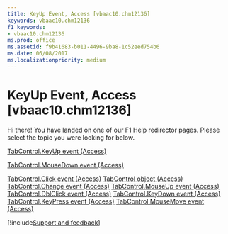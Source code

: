 ```yaml
---
title: KeyUp Event, Access [vbaac10.chm12136]
keywords: vbaac10.chm12136
f1_keywords:
- vbaac10.chm12136
ms.prod: office
ms.assetid: f9b41683-b011-4496-9ba8-1c52eed754b6
ms.date: 06/08/2017
ms.localizationpriority: medium
---
```



# KeyUp Event, Access [vbaac10.chm12136]

Hi there! You have landed on one of our F1 Help redirector pages. Please select the topic you were looking for below.

[TabControl.KeyUp event (Access)](https://msdn.microsoft.com/library/c3e9b96d-fb29-6a0c-1547-145ab8f884ca%28Office.15%29.aspx)

[TabControl.MouseDown event (Access)](https://msdn.microsoft.com/library/84fc4acb-37df-e5d1-3aa7-15726da2fcde%28Office.15%29.aspx)

[TabControl.Click event (Access)](https://msdn.microsoft.com/library/21d33e13-8635-2ee7-c299-450e3dc74379%28Office.15%29.aspx)
[TabControl object (Access)](https://msdn.microsoft.com/library/05f7de7b-8665-df6d-3fbb-47f8547d3baf%28Office.15%29.aspx)
[TabControl.Change event (Access)](https://msdn.microsoft.com/library/e57d4b0b-0f9e-28e7-c1e0-6a1582f1cb0f%28Office.15%29.aspx)
[TabControl.MouseUp event (Access)](https://msdn.microsoft.com/library/32e463a0-3926-53d5-86d3-6ccbdbb066de%28Office.15%29.aspx)
[TabControl.DblClick event (Access)](https://msdn.microsoft.com/library/d45c03f4-5cde-6aae-e316-9fbe9c71f34a%28Office.15%29.aspx)
[TabControl.KeyDown event (Access)](https://msdn.microsoft.com/library/002a65df-7ccd-82e9-c09b-dc4c283488a9%28Office.15%29.aspx)
[TabControl.KeyPress event (Access)](https://msdn.microsoft.com/library/4b67dc83-b7fe-4f76-c785-e9b576f51500%28Office.15%29.aspx)
[TabControl.MouseMove event (Access)](https://msdn.microsoft.com/library/e684139a-dfde-c9b0-389d-fae941caa481%28Office.15%29.aspx)

[!include[Support and feedback](~/includes/feedback-boilerplate.md)]